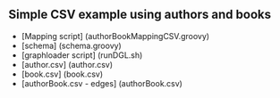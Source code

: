 ## Simple CSV example using authors and books
* [Mapping script] (authorBookMappingCSV.groovy)
* [schema] (schema.groovy)
* [graphloader script] (runDGL.sh)
* [author.csv] (author.csv)
* [book.csv] (book.csv)
* [authorBook.csv - edges] (authorBook.csv)
